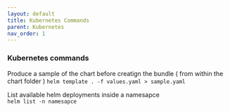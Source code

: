 ```yaml
---
layout: default
title: Kubernetes Commands
parent: Kubernetes
nav_order: 1
---
```

### Kubernetes commands

Produce a sample of the chart before creatign the bundle ( from within the chart folder )
```helm template . -f values.yaml > sample.yaml```

List available helm deployments inside a namesapce  
```helm list -n namesapce```